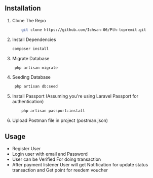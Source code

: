 
## Installation
 1. Clone The Repo
    ```sh 
        git clone https://github.com/Ichsan-06/Pth-topremit.git
    ```

2. Install Dependencies
    ```sh
    composer install
    ```

3. Migrate Database
    ```sh 
     php artisan migrate
    ```
4. Seeding Database
    ```sh 
     php artisan db:seed
    ```

5. Install Passport (Assuming you're using Laravel Passport for authentication)
    ```sh 
        php artisan passport:install
    ```

6. Upload Postman file in project (postman.json)


## Usage
 - Register User 
 - Login user with email and Password
 - User can be Verified For doing transaction 
 - After payment listener User will get Notification for update status transaction and Get point for reedem voucher



   
